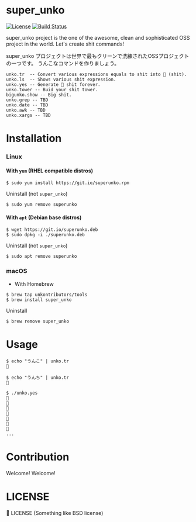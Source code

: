 super_unko
===========================================
[![License](https://img.shields.io/badge/license-%F0%9F%92%A9-orange.svg)](./LICENSE)
[![Build Status](https://travis-ci.org/unkontributors/super_unko.svg?branch=master)](https://travis-ci.org/greymd/super_unko)

super_unko project is the one of the awesome, clean and sophisticated OSS project in the world.
Let's create shit commands!

super_unko プロジェクトは世界で最もクリーンで洗練されたOSSプロジェクトの一つです。
うんこなコマンドを作りましょう。

```
unko.tr  -- Convert various expressions equals to shit into 💩 (shit).
unko.ls  -- Shows various shit expression.
unko.yes -- Generate 💩 shit forever.
unko.tower -- Buid your shit tower.
bigunko.show -- Big shit.
unko.grep -- TBD
unko.date -- TBD
unko.awk -- TBD
unko.xargs -- TBD
```

Installation
========================

### Linux

#### With `yum` (RHEL compatible distros)

```
$ sudo yum install https://git.io/superunko.rpm
```

Uninstall (not `super_unko`)

```
$ sudo yum remove superunko
```


#### With `apt` (Debian base distros)

```
$ wget https://git.io/superunko.deb
$ sudo dpkg -i ./superunko.deb
```

Uninstall (not `super_unko`)

```
$ sudo apt remove superunko
```

### macOS

* With Homebrew

```
$ brew tap unkontributors/tools
$ brew install super_unko
```

Uninstall

```
$ brew remove super_unko
```

Usage
========================

```
$ echo "うんこ" | unko.tr
💩

$ echo "うんち" | unko.tr
💩

$ ./unko.yes
💩
💩
💩
💩
💩
💩
💩
...
```

Contribution
========================
Welcome! Welcome!

LICENSE
==============
💩 LICENSE
 (Something like BSD license)
